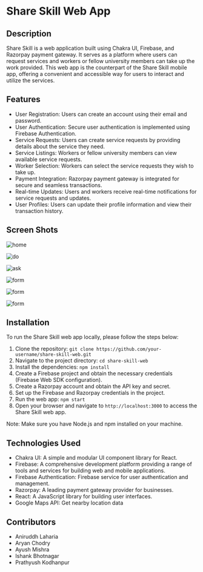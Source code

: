 # Share Skill Web App

## Description

Share Skill is a web application built using Chakra UI, Firebase, and Razorpay payment gateway. It serves as a platform where users can request services and workers or fellow university members can take up the work provided. This web app is the counterpart of the Share Skill mobile app, offering a convenient and accessible way for users to interact and utilize the services.

## Features

- User Registration: Users can create an account using their email and password.
- User Authentication: Secure user authentication is implemented using Firebase Authentication.
- Service Requests: Users can create service requests by providing details about the service they need.
- Service Listings: Workers or fellow university members can view available service requests.
- Worker Selection: Workers can select the service requests they wish to take up.
- Payment Integration: Razorpay payment gateway is integrated for secure and seamless transactions.
- Real-time Updates: Users and workers receive real-time notifications for service requests and updates.
- User Profiles: Users can update their profile information and view their transaction history.

## Screen Shots
![home](https://i.postimg.cc/Zq9xmBmd/image.png)  

![do](https://i.postimg.cc/C582xrVb/image.png)  

![ask](https://i.postimg.cc/sgTTsCZt/image.png) 

![form](https://i.postimg.cc/qvF21JKM/image.png)  

![form](https://i.postimg.cc/tRzPLt6c/image.png) 

![form](https://i.postimg.cc/qq9dmCpx/image.png) 

## Installation

To run the Share Skill web app locally, please follow the steps below:

1. Clone the repository: `git clone https://github.com/your-username/share-skill-web.git`
2. Navigate to the project directory: `cd share-skill-web`
3. Install the dependencies: `npm install`
4. Create a Firebase project and obtain the necessary credentials (Firebase Web SDK configuration).
5. Create a Razorpay account and obtain the API key and secret.
6. Set up the Firebase and Razorpay credentials in the project.
7. Run the web app: `npm start`
8. Open your browser and navigate to `http://localhost:3000` to access the Share Skill web app.

Note: Make sure you have Node.js and npm installed on your machine.

## Technologies Used

- Chakra UI: A simple and modular UI component library for React.
- Firebase: A comprehensive development platform providing a range of tools and services for building web and mobile applications.
- Firebase Authentication: Firebase service for user authentication and management.
- Razorpay: A leading payment gateway provider for businesses.
- React: A JavaScript library for building user interfaces.
- Google Maps API: Get nearby location data


## Contributors

- Aniruddh Laharia
- Aryan Chodry
- Ayush Mishra
- Ishank Bhotnagar
- Prathyush Kodhanpur

